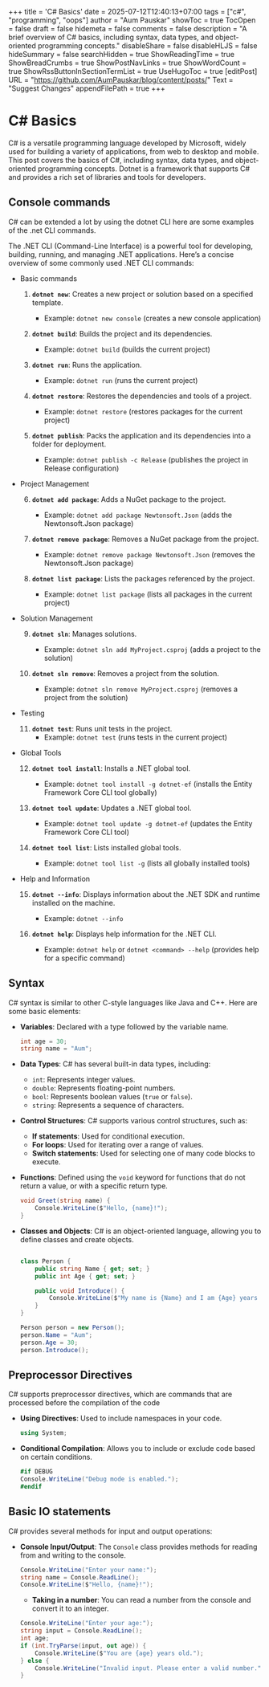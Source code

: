+++
title = 'C# Basics'
date = 2025-07-12T12:40:13+07:00
tags = ["c#", "programming", "oops"]
author = "Aum Pauskar"
showToc = true
TocOpen = false
draft = false
hidemeta = false
comments = false
description = "A brief overview of C# basics, including syntax, data types, and object-oriented programming concepts."
disableShare = false
disableHLJS = false
hideSummary = false
searchHidden = true
ShowReadingTime = true
ShowBreadCrumbs = true
ShowPostNavLinks = true
ShowWordCount = true
ShowRssButtonInSectionTermList = true
UseHugoToc = true
[editPost]
    URL = "https://github.com/AumPauskar/blog/content/posts/"
    Text = "Suggest Changes"
    appendFilePath = true
+++

# C# Basics

C# is a versatile programming language developed by Microsoft, widely used for building a variety of applications, from web to desktop and mobile. This post covers the basics of C#, including syntax, data types, and object-oriented programming concepts. Dotnet is a framework that supports C# and provides a rich set of libraries and tools for developers.

## Console commands
C# can be extended a lot by using the dotnet CLI here are some examples of the .net CLI commands.

The .NET CLI (Command-Line Interface) is a powerful tool for developing, building, running, and managing .NET applications. Here’s a concise overview of some commonly used .NET CLI commands:

- Basic commands

    1. **`dotnet new`**: Creates a new project or solution based on a specified template.
        - Example: `dotnet new console` (creates a new console application)

    2. **`dotnet build`**: Builds the project and its dependencies.
        - Example: `dotnet build` (builds the current project)

    3. **`dotnet run`**: Runs the application.
        - Example: `dotnet run` (runs the current project)

    4. **`dotnet restore`**: Restores the dependencies and tools of a project.
        - Example: `dotnet restore` (restores packages for the current project)

    5. **`dotnet publish`**: Packs the application and its dependencies into a folder for deployment.
        - Example: `dotnet publish -c Release` (publishes the project in Release configuration)

- Project Management

    6. **`dotnet add package`**: Adds a NuGet package to the project.
        - Example: `dotnet add package Newtonsoft.Json` (adds the Newtonsoft.Json package)

    7. **`dotnet remove package`**: Removes a NuGet package from the project.
        - Example: `dotnet remove package Newtonsoft.Json` (removes the Newtonsoft.Json package)

    8. **`dotnet list package`**: Lists the packages referenced by the project.
        - Example: `dotnet list package` (lists all packages in the current project)

- Solution Management

    9. **`dotnet sln`**: Manages solutions.
        - Example: `dotnet sln add MyProject.csproj` (adds a project to the solution)

    10. **`dotnet sln remove`**: Removes a project from the solution.
        - Example: `dotnet sln remove MyProject.csproj` (removes a project from the solution)

- Testing

    11. **`dotnet test`**: Runs unit tests in the project.
        - Example: `dotnet test` (runs tests in the current project)

- Global Tools

    12. **`dotnet tool install`**: Installs a .NET global tool.
        - Example: `dotnet tool install -g dotnet-ef` (installs the Entity Framework Core CLI tool globally)

    13. **`dotnet tool update`**: Updates a .NET global tool.
        - Example: `dotnet tool update -g dotnet-ef` (updates the Entity Framework Core CLI tool)

    14. **`dotnet tool list`**: Lists installed global tools.
        - Example: `dotnet tool list -g` (lists all globally installed tools)

- Help and Information

    15. **`dotnet --info`**: Displays information about the .NET SDK and runtime installed on the machine.
        - Example: `dotnet --info`

    16. **`dotnet help`**: Displays help information for the .NET CLI.
        - Example: `dotnet help` or `dotnet <command> --help` (provides help for a specific command)

## Syntax
C# syntax is similar to other C-style languages like Java and C++. Here are some basic elements:
- **Variables**: Declared with a type followed by the variable name.
    ```csharp
    int age = 30;
    string name = "Aum";
    ```
- **Data Types**: C# has several built-in data types, including:
    - `int`: Represents integer values.
    - `double`: Represents floating-point numbers.
    - `bool`: Represents boolean values (`true` or `false`).
    - `string`: Represents a sequence of characters.
- **Control Structures**: C# supports various control structures, such as:
    - **If statements**: Used for conditional execution.
    - **For loops**: Used for iterating over a range of values.
    - **Switch statements**: Used for selecting one of many code blocks to execute.

- **Functions**: Defined using the `void` keyword for functions that do not return a value, or with a specific return type.
    ```csharp
    void Greet(string name) {
        Console.WriteLine($"Hello, {name}!");
    }
    ```

- **Classes and Objects**: C# is an object-oriented language, allowing you to define classes and create objects.
    ```csharp

    class Person {
        public string Name { get; set; }
        public int Age { get; set; }

        public void Introduce() {
            Console.WriteLine($"My name is {Name} and I am {Age} years old.");
        }
    }

    Person person = new Person();
    person.Name = "Aum";
    person.Age = 30;
    person.Introduce();
    ```

## Preprocessor Directives
C# supports preprocessor directives, which are commands that are processed before the compilation of the code
- **Using Directives**: Used to include namespaces in your code.
    ```csharp
    using System;
    ```
- **Conditional Compilation**: Allows you to include or exclude code based on certain conditions.
    ```csharp
    #if DEBUG
    Console.WriteLine("Debug mode is enabled.");
    #endif
    ```

## Basic IO statements
C# provides several methods for input and output operations:
- **Console Input/Output**: The `Console` class provides methods for reading from and
writing to the console.
    ```csharp
    Console.WriteLine("Enter your name:");
    string name = Console.ReadLine();
    Console.WriteLine($"Hello, {name}!");
    ```

    - **Taking in a number**: You can read a number from the console and convert it to an integer.
    ```csharp
    Console.WriteLine("Enter your age:");
    string input = Console.ReadLine();
    int age;
    if (int.TryParse(input, out age)) {
        Console.WriteLine($"You are {age} years old.");
    } else {
        Console.WriteLine("Invalid input. Please enter a valid number.");
    }
    ```
